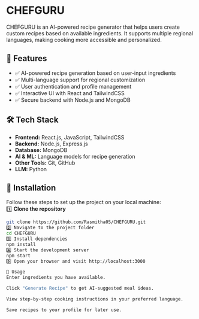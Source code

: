 # CHEFGURU  
CHEFGURU is an AI-powered recipe generator that helps users create custom recipes based on available ingredients. It supports multiple regional languages, making cooking more accessible and personalized.  

## 🌟 Features  
- ✅ AI-powered recipe generation based on user-input ingredients  
- ✅ Multi-language support for regional customization  
- ✅ User authentication and profile management  
- ✅ Interactive UI with React and TailwindCSS  
- ✅ Secure backend with Node.js and MongoDB  

## 🛠️ Tech Stack  
- **Frontend:** React.js, JavaScript, TailwindCSS  
- **Backend:** Node.js, Express.js  
- **Database:** MongoDB  
- **AI & ML:** Language models for recipe generation  
- **Other Tools:** Git, GitHub
- **LLM:** Python

## 🚀 Installation  
Follow these steps to set up the project on your local machine:  
1️⃣ **Clone the repository**  
```bash
git clone https://github.com/Rasmitha05/CHEFGURU.git
2️⃣ Navigate to the project folder
cd CHEFGURU
3️⃣ Install dependencies
npm install
4️⃣ Start the development server
npm start
5️⃣ Open your browser and visit http://localhost:3000

📌 Usage
Enter ingredients you have available.

Click "Generate Recipe" to get AI-suggested meal ideas.

View step-by-step cooking instructions in your preferred language.

Save recipes to your profile for later use.
